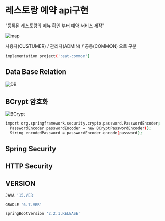 # 레스토랑 예약 api구현
"등록된 레스토랑의 메뉴 확인 부터 예약 서비스 제작"

![map](https://user-images.githubusercontent.com/65659478/112718369-d389e380-8f35-11eb-97b5-f7e9b3b6b5d4.jpg)

사용자(CUSTUMER) / 관리자(ADMIN) / 공통(COMMON) 으로 구분

```bash
implementation project(':eat-common')
```

## Data Base Relation
![DB](https://user-images.githubusercontent.com/65659478/112718366-d258b680-8f35-11eb-9a01-4b6a1f40f2aa.jpg)


## BCrypt 암호화
![BCrypt](https://user-images.githubusercontent.com/65659478/112718346-c40a9a80-8f35-11eb-9b62-f1ece93dbbcb.png)

```bash
import org.springframework.security.crypto.password.PasswordEncoder;
  PasswordEncoder passwordEncoder = new BCryptPasswordEncoder();
  String encodedPassword = passwordEncoder.encode(password);
```

## Spring Security


## HTTP Security


## VERSION
```bash
JAVA '15.VER'

GRADLE '6.7.VER'

springBootVersion '2.2.1.RELEASE'
```